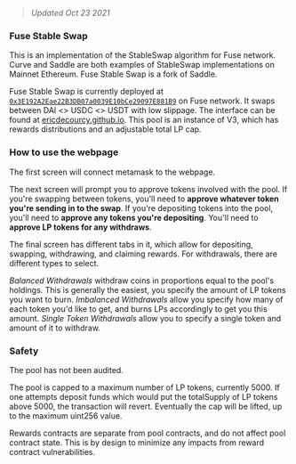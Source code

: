 > _Updated Oct 23 2021_

### Fuse Stable Swap

This is an implementation of the StableSwap algorithm for Fuse network. Curve and Saddle are both examples of StableSwap implementations on Mainnet Ethereum. Fuse Stable Swap is a fork of Saddle.

Fuse Stable Swap is currently deployed at [`0x3E192A2Eae22B3DB07a0039E10bCe29097E881B9`](https://explorer.fuse.io/address/0x3E192A2Eae22B3DB07a0039E10bCe29097E881B9/transactions) on Fuse network. It swaps between DAI <> USDC <> USDT with low slippage. The interface can be found at [ericdecourcy.github.io](https://ericdecourcy.github.io/). This pool is an instance of V3, which has rewards distributions and an adjustable total  LP cap.

### How to use the webpage

The first screen will connect metamask to the webpage.

The next screen will prompt you to approve tokens involved with the pool. If you're swapping between tokens, you'll need to **approve whatever token you're sending in to the swap**. If you're depositing tokens into the pool, you'll need to **approve any tokens you're depositing**. You'll need to **approve LP tokens for any withdraws**.

The final screen has different tabs in it, which allow for depositing, swapping, withdrawing, and claiming rewards. For withdrawals, there are different types to select. 

_Balanced Withdrawals_ withdraw coins in proportions equal to the pool's holdings. This is generally the easiest, you specify the amount of LP tokens you want to burn. _Imbalanced Withdrawals_ allow you specify how many of each token you'd like to get, and burns LPs accordingly to get you this amount. _Single Token Withdrawals_ allow you to specify a single token and amount of it to withdraw.

### Safety

The pool has not been audited. 

The pool is capped to a maximum number of LP tokens, currently 5000. If one attempts deposit funds which would put the totalSupply of LP tokens above 5000, the transaction will revert. Eventually the cap will be lifted, up to the maximum uint256 value.

Rewards contracts are separate from pool contracts, and do not affect pool contract state. This is by design to minimize any impacts from reward contract vulnerabilities. 


